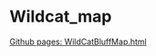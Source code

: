 # Wildcat_map


[Github pages: WildCatBluffMap.html](https://ogallala-life.github.io/Wildcat_map/WildCatBluffMap.html)
